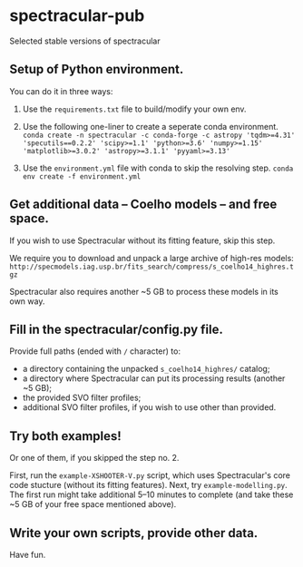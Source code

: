 # spectracular-pub
Selected stable versions of spectracular

## Setup of Python environment.
You can do it in three ways:

1. Use the `requirements.txt` file to build/modify your own env.

2. Use the following one-liner to create a seperate conda environment.
`conda create -n spectracular -c conda-forge -c astropy 'tqdm>=4.31' 'specutils==0.2.2' 'scipy>=1.1' 'python>=3.6' 'numpy>=1.15' 'matplotlib>=3.0.2' 'astropy>=3.1.1' 'pyyaml>=3.13'`

3. Use the `environment.yml` file with conda to skip the resolving step.
`conda env create -f environment.yml`

## Get additional data – Coelho models – and free space.
If you wish to use Spectracular without its fitting feature, skip this step.

We require you to download and unpack a large archive of high-res models:
`http://specmodels.iag.usp.br/fits_search/compress/s_coelho14_highres.tgz`

Spectracular also requires another ~5 GB to process these models in its own way.

## Fill in the spectracular/config.py file.

Provide full paths (ended with `/` character) to:
* a directory containing the unpacked `s_coelho14_highres/` catalog;
* a directory where Spectracular can put its processing results (another ~5 GB);
* the provided SVO filter profiles;
* additional SVO filter profiles, if you wish to use other than provided.

## Try both examples!
Or one of them, if you skipped the step no. 2.

First, run the `example-XSHOOTER-V.py` script, which uses Spectracular's core code stucture (without its fitting features).
Next, try `example-modelling.py`. The first run might take additional 5–10 minutes to complete (and take these ~5 GB of your free space mentioned above).

## Write your own scripts, provide other data.
Have fun.
